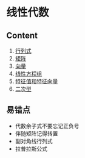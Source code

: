 # 线性代数

## Content

1. [行列式](chap1.md)
2. [矩阵](chap2.md)
3. [向量](chap3.md)
4. [线性方程组](chap4.md)
5. [特征值和特征向量](chap5.md)
6. [二次型](chap6.md)

## 易错点

- 代数余子式不要忘记正负号
- 伴随矩阵记得转置
- 副对角线行列式
- 拉普拉斯公式